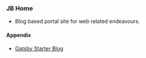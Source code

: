 ### JB Home
- Blog based portal site for web related endeavours.

#### Appendix
- [Gatsby Starter Blog](https://github.com/gatsbyjs/gatsby-starter-blog)
